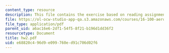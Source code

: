 ```yaml
---
content_type: resource
description: This file contains the exercise based on reading assignment.
file: https://ol-ocw-studio-app-qa.s3.amazonaws.com/courses/16-100-aerodynamics-fall-2005/e68820c496d9e099760ed91c706d02f6_hw2.pdf
file_type: application/pdf
parent_uid: a6ac16e6-2df1-54f5-8f21-b196d1dd36f2
resourcetype: Document
title: hw2.pdf
uid: e68820c4-96d9-e099-760e-d91c706d02f6
---
```

